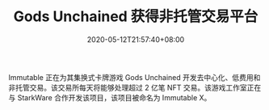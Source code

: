 ﻿---
title: "Gods Unchained 获得非托管交易平台"
date: 2020-05-12T21:57:40+08:00
lastmod: 2020-05-12T16:45:40+08:00
draft: false
authors: ["Roland"]
description: "Immutable 正在为其集换式卡牌游戏 Gods Unchained 开发去中心化、低费用和非托管交易。该交易所每天将能够处理超过 2 亿笔 NFT 交易。该游戏工作室正在与 StarkWare 合作开发该项目，该项目被命名为 Immutable X。"
featuredImage: "gods-unchained-gets-non-custodial-exchange-platform.png"
tags: ["Virtual World","虚拟世界","Play to Earn"]
categories: ["news"]
news: ["虚拟世界"]
weight: 
lightgallery: true
pinned: false
recommend: false
recommend1: false
---

Immutable 正在为其集换式卡牌游戏 Gods Unchained 开发去中心化、低费用和非托管交易。该交易所每天将能够处理超过 2 亿笔 NFT 交易。该游戏工作室正在与 StarkWare 合作开发该项目，该项目被命名为 Immutable X。

<!--more-->

